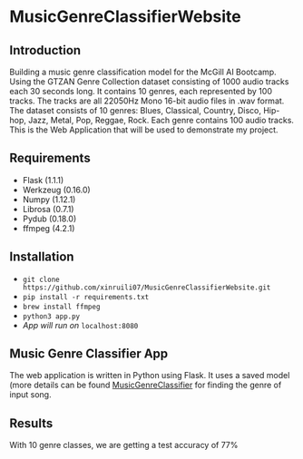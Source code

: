 # MusicGenreClassifierWebsite

Introduction
------------
Building a music genre classification model for the McGill AI Bootcamp. Using the GTZAN Genre Collection dataset consisting of 1000 audio tracks each 30 seconds long. It contains 10 genres, each represented by 100 tracks. The tracks are all 22050Hz Mono 16-bit audio files in .wav format. The dataset consists of 10 genres: Blues, Classical, Country, Disco, Hip-hop, Jazz, Metal, Pop, Reggae, Rock. Each genre contains 100 audio tracks. This is the Web Application that will be used to demonstrate my project.
 

Requirements
------------
* Flask (1.1.1)
* Werkzeug (0.16.0)
* Numpy (1.12.1)
* Librosa (0.7.1)
* Pydub (0.18.0)
* ffmpeg (4.2.1)

Installation
-------------
* `git clone https://github.com/xinruili07/MusicGenreClassifierWebsite.git`
* `pip install -r requirements.txt`
* `brew install ffmpeg`
* `python3 app.py`
* *App will run on* `localhost:8080`

## Music Genre Classifier App
The web application is written in Python using Flask. It uses a saved model (more details can be found [MusicGenreClassifier](Models/README.md) for finding the genre of input song. 

## Results
With 10 genre classes, we are getting a test accuracy of 77%



